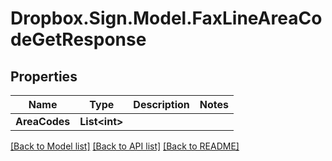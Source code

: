 # Dropbox.Sign.Model.FaxLineAreaCodeGetResponse

## Properties

Name | Type | Description | Notes
------------ | ------------- | ------------- | -------------
**AreaCodes** | **List&lt;int&gt;** |    | 

[[Back to Model list]](../README.md#documentation-for-models) [[Back to API list]](../README.md#documentation-for-api-endpoints) [[Back to README]](../README.md)

